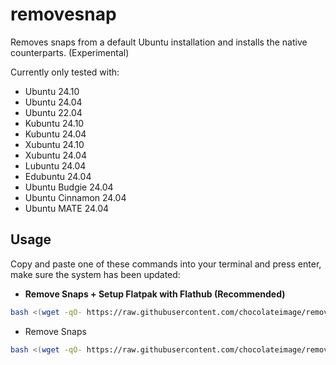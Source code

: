 # removesnap
Removes snaps from a default Ubuntu installation and installs the native counterparts. (Experimental)

Currently only tested with:
- Ubuntu 24.10
- Ubuntu 24.04
- Ubuntu 22.04
- Kubuntu 24.10
- Kubuntu 24.04
- Xubuntu 24.10
- Xubuntu 24.04
- Lubuntu 24.04
- Edubuntu 24.04
- Ubuntu Budgie 24.04
- Ubuntu Cinnamon 24.04
- Ubuntu MATE 24.04

## Usage

Copy and paste one of these commands into your terminal and press enter, make sure the system has been updated:

- **Remove Snaps + Setup Flatpak with Flathub (Recommended)**
```bash
bash <(wget -qO- https://raw.githubusercontent.com/chocolateimage/removesnap/refs/heads/main/installflatpak.sh)
```

- Remove Snaps
```bash
bash <(wget -qO- https://raw.githubusercontent.com/chocolateimage/removesnap/refs/heads/main/removesnap.sh)
```